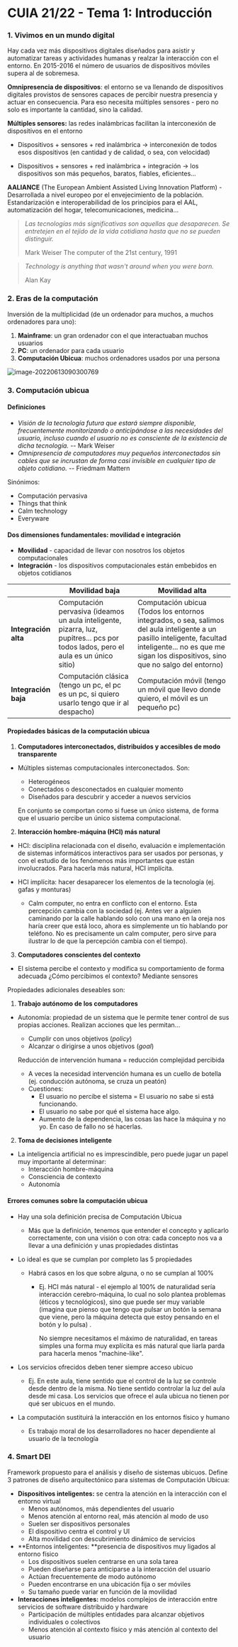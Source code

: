 # CUIA 21/22 - Tema 1: Introducción

### 1. Vivimos en un mundo digital

Hay cada vez más dispositivos digitales diseñados para asistir y automatizar tareas y actividades humanas y realzar la interacción con  el entorno. En 2015-2016 el número de usuarios de dispositivos móviles supera al de sobremesa.

**Omnipresencia de dispositivos**: el entorno se va llenando de dispositivos digitales provistos de sensores capaces de percibir nuestra presencia y actuar en consecuencia. Para eso necesita múltiples sensores - pero no solo es importante la cantidad, sino la calidad.

**Múltiples sensores:** las redes inalámbricas facilitan la interconexión de dispositivos en el entorno

- Dispositivos + sensores + red inalámbrica -> interconexión de todos esos dispositivos (en cantidad y de calidad, o sea, con velocidad)

- Dispositivos + sensores + red inalámbrica + integración -> los dispositivos son más pequeños, baratos, fiables, eficientes... 

**AALIANCE** (The European Ambient Assisted Living Innovation Platform) - Desarrollada a nivel europeo por el envejecimiento de la población. Estandarización e interoperabilidad de los principios para el AAL, automatización del hogar, telecomunicaciones, medicina...

> *Las tecnologías más significativas son aquellas que desaparecen. Se entretejen en el tejido de la vida cotidiana hasta que no se pueden distinguir.* 
>
> Mark Weiser
> The computer of the 21st century, 1991

> *Technology is anything that wasn't around when you were born.* 
>
> Alan Kay



### 2. Eras de la computación

Inversión de la multiplicidad (de un ordenador para muchos, a muchos ordenadores para uno):

1. **Mainframe**: un gran ordenador con el que interactuaban muchos usuarios
2. **PC**: un ordenador para cada usuario
3. **Computación Ubicua**: muchos ordenadores usados por una persona

![image-20220613090300769](/home/clara/.config/Typora/typora-user-images/image-20220613090300769.png)



### 3. Computación ubicua

#### Definiciones

- *Visión de la tecnología futura que estará siempre disponible,  frecuentemente monitorizando o anticipándose a las necesidades del  usuario, incluso cuando el usuario no es consciente de la existencia de dicha tecnología.* -- Mark Weiser
- *Omnipresencia de computadores muy pequeños interconectados sin cables que se incrustan de forma casi invisible en cualquier tipo de objeto cotidiano.* --  Friedmam Mattern

Sinónimos:

- Computación pervasiva
- Things that think
- Calm technology
- Everyware

#### Dos dimensiones fundamentales: movilidad e integración

- **Movilidad** - capacidad de llevar con nosotros los objetos computacionales
- **Integración** - los dispositivos computacionales están embebidos en objetos cotidianos

|                      | Movilidad baja                                               | Movilidad alta                                               |
| -------------------- | ------------------------------------------------------------ | ------------------------------------------------------------ |
| **Integración alta** | Computación pervasiva (ideamos un aula inteligente, pizarra, luz, pupitres... pcs por todos lados, pero el aula es un único sitio) | Computación ubicua (Todos los entornos integrados, o sea, salimos del aula inteligente a un pasillo inteligente, facultad inteligente... no es que me sigan los dispositivos, sino que no salgo del entorno) |
| **Integración baja** | Computación clásica (tengo un pc, el pc es un pc, si quiero usarlo tengo que ir al despacho) | Computación móvil (tengo un móvil que llevo donde quiero, el móvil es un pequeño pc) |

#### Propiedades básicas de la computación ubicua

1. **Computadores interconectados, distribuidos y accesibles de modo transparente**

- Múltiples sistemas computacionales interconectados. Son:

  - Heterogéneos
  - Conectados o desconectados en cualquier momento
  - Diseñados para descubrir y acceder a nuevos servicios

  En conjunto se comportan como si fuese un único sistema, de forma que el usuario percibe un único sistema computacional.

  

2. **Interacción hombre-máquina (HCI) más natural**

- HCI: disciplina relacionada con el diseño, evaluación e implementación de  sistemas informáticos interactivos para ser usados por personas, y con el estudio de los fenómenos más importantes que están involucrados. Para hacerla más natural, HCI implícita.

- HCI implícita: hacer desaparecer los elementos de la tecnología (ej. gafas y monturas)

  - Calm computer, no entra en conflicto con el entorno. Esta percepción cambia con la sociedad (ej. Antes ver a alguien caminando por la calle hablando solo con una mano en la oreja nos haría creer que está loco, ahora es simplemente un tío hablando por teléfono. No es precisamente un calm computer, pero sirve para ilustrar lo de que la percepción cambia con el tiempo).

    

3. **Computadores conscientes del contexto**

- El sistema percibe el contexto y modifica su comportamiento de forma adecuada ¿Cómo percibimos el contexto? Mediante sensores



Propiedades adicionales deseables son:

1. **Trabajo autónomo de los computadores**

- Autonomía: propiedad de un sistema que le permite tener control de sus propias acciones. Realizan acciones que les permitan...

  - Cumplir con unos objetivos (*policy*)
  - Alcanzar o dirigirse a unos objetivos (*goal*)

  Reducción de intervención humana = reducción complejidad percibida 

  - A veces la necesidad intervención humana es un cuello de botella (ej. conducción autónoma, se cruza un peatón)
  - Cuestiones:
    - El usuario no percibe el sistema = El usuario no sabe si está funcionando.
    - El usuario no sabe por qué el sistema hace algo.
    - Aumento de la dependencia, las cosas las hace la máquina y no yo. En caso de fallo no sé hacerlas.

2. **Toma de decisiones inteligente**

- La inteligencia artificial no es imprescindible, pero puede jugar un papel muy importante al determinar:
  - Interacción hombre-máquina
  - Consciencia de contexto
  - Autonomía

#### Errores comunes sobre la computación ubicua

- Hay una sola definición precisa de Computación Ubicua

  - Más que la definición, tenemos que entender el concepto y aplicarlo correctamente, con una visión o con otra: cada concepto nos va a llevar a una definición y unas propiedades distintas

- Lo ideal es que se cumplan por completo las 5 propiedades

  - Habrá casos en los que sobre alguna, o no se cumplan al 100%

    - Ej. HCI más natural - el ejemplo al 100% de naturalidad sería interacción cerebro-máquina, lo cual no solo plantea problemas (éticos y tecnológicos), sino que puede ser muy variable (imagina que pienso que tengo que pulsar un botón la semana que viene, pero la máquina detecta que estoy pensando en el botón y lo pulsa) .

      No siempre necesitamos el máximo de naturalidad, en tareas simples una forma muy explícita es más natural que liarla parda para hacerla menos "machine-like".

- Los servicios ofrecidos deben tener siempre acceso ubicuo

  - Ej. En este aula, tiene sentido que el control de la luz se controle desde dentro de la misma. No tiene sentido controlar la luz del aula desde mi casa. Los servicios que ofrece el aula ubicua no tienen por qué ser ubicuos en el mundo.

- La computación sustituirá la interacción en los entornos físico y humano

  - Es trabajo moral de los desarrolladores no hacer dependiente al usuario de la tecnología

  

### 4. Smart DEI

Framework propuesto para el análisis y diseño de sistemas ubicuos. Define 3 patrones de diseño arquitectónico para sistemas de Computación Ubicua:

- **Dispositivos inteligentes:** se centra la atención en la interacción con el entorno virtual
  - Menos autónomos, más dependientes del usuario
  - Menos atención al entorno real, más atención al modo de uso
  - Suelen ser dispositivos personales
  - El dispositivo centra el control y UI
  - Alta movilidad con descubrimiento dinámico de servicios
- **Entornos inteligentes: **presencia de dispositivos muy ligados al entorno físico
  - Los dispositivos suelen centrarse en una sola tarea
  - Pueden diseñarse para anticiparse a la interacción del usuario
  - Actúan frecuentemente de modo autónomo
  - Pueden encontrarse en una ubicación fija o ser móviles
  - Su tamaño puede variar en función de la movilidad
- **Interacciones inteligentes:** modelos complejos de interacción entre servicios de software distribuido y hardware
  - Participación de múltiples entidades para alcanzar objetivos individuales o colectivos
  - Menos atención al contexto físico y más atención al contexto del usuario
